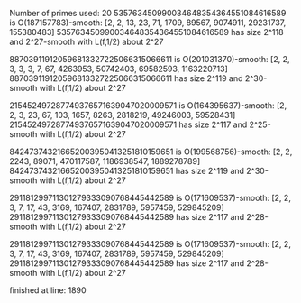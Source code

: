 Number of primes used: 20
535763450990034648354364551084616589 is O(187157783)-smooth:
	 [2, 2, 13, 23, 71, 1709, 89567, 9074911, 29231737, 155380483]
535763450990034648354364551084616589 has size 2^118 and 2^27-smooth with L(f,1/2) about 2^27

887039119120596813327225066315066611 is O(201031370)-smooth:
	 [2, 2, 3, 3, 3, 7, 67, 4263953, 50742403, 69582593, 1163220713]
887039119120596813327225066315066611 has size 2^119 and 2^30-smooth with L(f,1/2) about 2^27

215452497287749376571639047020009571 is O(164395637)-smooth:
	 [2, 2, 3, 23, 67, 103, 1657, 8263, 2818219, 49246003, 59528431]
215452497287749376571639047020009571 has size 2^117 and 2^25-smooth with L(f,1/2) about 2^27

842473743216652003950413251810159651 is O(199568756)-smooth:
	 [2, 2, 2243, 89071, 470117587, 1186938547, 1889278789]
842473743216652003950413251810159651 has size 2^119 and 2^30-smooth with L(f,1/2) about 2^27

291181299711301279333090768445442589 is O(171609537)-smooth:
	 [2, 2, 3, 7, 17, 43, 3169, 167407, 2831789, 5957459, 529845209]
291181299711301279333090768445442589 has size 2^117 and 2^28-smooth with L(f,1/2) about 2^27

291181299711301279333090768445442589 is O(171609537)-smooth:
	 [2, 2, 3, 7, 17, 43, 3169, 167407, 2831789, 5957459, 529845209]
291181299711301279333090768445442589 has size 2^117 and 2^28-smooth with L(f,1/2) about 2^27

finished at line: 1890

